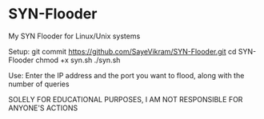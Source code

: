 # SYN-Flooder
My SYN Flooder for Linux/Unix systems


Setup:
   git commit https://github.com/SayeVikram/SYN-Flooder.git
   cd SYN-Flooder
   chmod +x syn.sh
   ./syn.sh
   
Use:
   Enter the IP address and the port you want to flood, along with the number of queries
   
SOLELY FOR EDUCATIONAL PURPOSES, I AM NOT RESPONSIBLE FOR ANYONE'S ACTIONS
